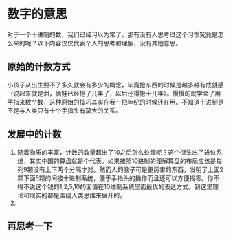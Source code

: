 # 数字的意思

对于一个十进制的数，我们已经习以为常了。那有没有人思考过这个习惯究竟是怎么来的呢？以下内容仅仅代表个人的思考和理解，没有其他意思。

## 原始的计数方式
小孩子从出生要不了多久就会有多少的概念，毕竟抢东西的时候是越多越有成就感（说起来就是泪，俩娃已经抢了几年了，以后还得抢十几年）。慢慢的就学会了用手指来数个数，这种原始的技巧其实在我一把年纪的时候还在用。不知道十进制是不是与人类只有十个手指头有莫大的关系。

## 发展中的计数

1. 随着物质的丰富，计数的数量超出了10之后怎么处理呢？这个衍生出了进位系统，其实中国的算盘就是个代表。如果按照10进制的理解算盘的布局应该是每列9颗没有上下两个分隔才对。然而人的脑子可是更厉害的东西，发明了上面2颗下面5颗的间接十进制系统，便于手指头的操作而且还可以方便找零。你不得不说这个钱的1,2,5,10的面值在10进制系统里面最优的表达方式。到这里理论和现实的都是围绕人类思维来展开的。
2. 

## 再思考一下

